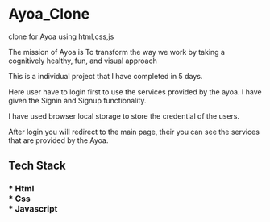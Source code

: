 # Ayoa_Clone
clone for Ayoa using html,css,js


<p>
The mission of Ayoa is To transform the way we work by taking a cognitively healthy, fun, and visual approach

This is a individual project that I have completed in 5 days.
</p>
Here user have to login first to use the services provided by the ayoa. I have given the Signin and Signup functionality.

I have used browser local storage to store the credential of the users.

After login you will redirect to the main page, their you can see the services that are provided by the Ayoa. 
<h2>
Tech Stack
<h3>
* Html<br>
* Css<br>
* Javascript<br>
</h3>
</h2>
